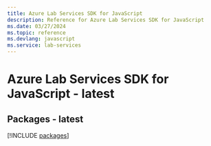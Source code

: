 ```yaml
---
title: Azure Lab Services SDK for JavaScript
description: Reference for Azure Lab Services SDK for JavaScript
ms.date: 03/27/2024
ms.topic: reference
ms.devlang: javascript
ms.service: lab-services
---
```

# Azure Lab Services SDK for JavaScript - latest
## Packages - latest
[!INCLUDE [packages](lab-services-index.md)]